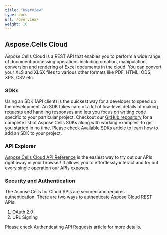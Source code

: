 ```yaml
---
title: "Overview"
type: docs
url: /overview/
weight: 10
---
```


## **Aspose.Cells Cloud**
Aspose.Cells Cloud is a REST API that enables you to perform a wide range of document processing operations including creation, manipulation, conversion and rendering of Excel documents in the cloud. You can convert your XLS and XLSX files to various other formats like PDF, HTML, ODS, XPS, CSV etc.
### **SDKs**
Using an SDK (API client) is the quickest way for a developer to speed up the development. An SDK takes care of a lot of low-level details of making requests and handling responses and lets you focus on writing code specific to your particular project. Checkout our [GitHub repository](https://github.com/aspose-cells-cloud) for a complete list of Aspose.Cells SDKs along with working examples, to get you started in no time. Please check [Available SDKs](/cells/available-sdks/) article to learn how to add an SDK to your project.
### **API Explorer**
[Aspose.Cells Cloud API Reference](https://apireference.aspose.cloud/cells/) is the easiest way to try out our APIs right away in your browser! It allows you to effortlessly interact and try out every single operation our APIs exposes.
### **Security and Authentication**
The Aspose.Cells for Cloud APIs are secured and requires authentication. There are two ways to authenticate Aspose Cloud REST APIs:

1. OAuth 2.0
1. URL Signing

Please check [Authenticating API Requests](https://docs.aspose.cloud/total/authenticating-api-requests/) article for more details.
